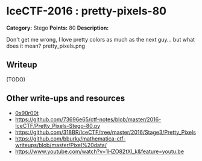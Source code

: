 # IceCTF-2016 : pretty-pixels-80

**Category:** Stego
**Points:** 80
**Description:**

Don't get me wrong, I love pretty colors as much as the next guy... but what does it mean? pretty_pixels.png

## Writeup

(TODO)

## Other write-ups and resources

* [0x90r00t](https://0x90r00t.com/2016/08/26/icectf-2016-stega-100-pretty-pixels-write-up/)
* https://github.com/73696e65/ctf-notes/blob/master/2016-IceCTF/Pretty_Pixels-Stego-80.py
* https://github.com/318BR/IceCTF/tree/master/2016/Stage3/Pretty_Pixels
* https://github.com/bburky/mathematica-ctf-writeups/blob/master/Pixel%20data/
* https://www.youtube.com/watch?v=1HZO82tXl_k&feature=youtu.be
